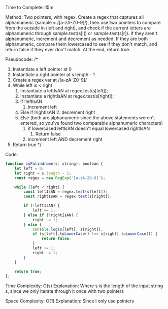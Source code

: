 Time to Complete: 15m

Method: Two pointers, with regex. Create a regex that captures all alphanumeric (sample = /[a-zA-Z0-9]/), then use two pointers to compare from the outside in (left and right), and check if the current letters are alphanumeric through sample.test(s[l]) or sample.test(s[r]). If they aren't alphanumeric, increment and decrement as needed. If they are both alphanumeric, compare them lowercased to see if they don't match, and return false if they ever don't match. At the end, return true.

Pseudocode:
/*
1. Instantiate a left pointer at 0
2. Instantiate a right pointer at s.length - 1
3. Create a regex var at /[a-zA-Z0-9]/
4. While left is < right
    1. Instantiate a leftIsAN at regex.test(s[left]);
    2. Instantiate a rightIsAN at regex.test(s[right]);
    3. if !leftIsAN
        1. increment left
    4. Else if !rightIsAN
        2. decrement right
    5. Else (both are alphanumeric since the above statements weren't entered, so you've found two comparable alphanumeric characters)
        1. if lowercased leftIsAN doesn't equal lowercased rightIsAN
            1. Return false
        2. increment left AND decrement right
5. Return true
*/


Code:

```js
function isPalindrome(s: string): boolean {
    let left = 0;
    let right = s.length - 1;
    const regex = new RegExp('[a-zA-Z0-9]');

    while (left < right) {
        const leftIsAN = regex.test(s[left]);
        const rightIsAN = regex.test(s[right]);

        if (!leftIsAN) {
            left += 1;
        } else if (!rightIsAN) {
            right -= 1;
        } else {
            console.log(s[left], s[right]);
            if (s[left].toLowerCase() !== s[right].toLowerCase()) {
                return false;
            }
            left += 1;
            right -= 1;
        }
    }

    return true;
};
```


Time Complexity: O(s)
Explanation: Where s is the length of the input string s, since we only iterate through it once with two pointers

Space Complexity: O(1)
Explanation: Since I only use pointers
